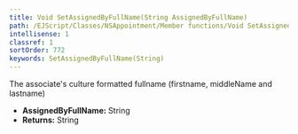 ```yaml
---
title: Void SetAssignedByFullName(String AssignedByFullName)
path: /EJScript/Classes/NSAppointment/Member functions/Void SetAssignedByFullName(String p_0)
intellisense: 1
classref: 1
sortOrder: 772
keywords: SetAssignedByFullName(String)
---
```



The associate's culture formatted fullname (firstname, middleName and lastname)



* **AssignedByFullName:** String
* **Returns:** String


